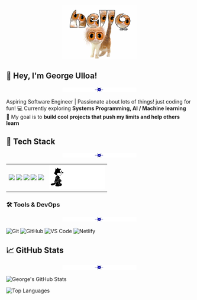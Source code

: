 <div align="center">
    <img src="https://github.com/GeorgeU029/GeorgeU029/blob/main/img/hellocaffeinecat2.gif?raw=true" alt="Hello" width="200">
</div>

## 👋 Hey, I'm George Ulloa!
<div align="center">
    <img src="https://github.com/GeorgeU029/GeorgeU029/blob/main/img/starbar.gif?raw=true" alt="Hello" width="200">
</div>

 Aspiring Software Engineer |  Passionate about lots of things! just coding for fun!
💻 Currently exploring **Systems Programming, AI / Machine learning**  
🎯 My goal is to **build cool projects that push my limits and help others learn**  

## 🚀 Tech Stack
<div align="center">
    <img src="https://github.com/GeorgeU029/GeorgeU029/blob/main/img/starbar.gif?raw=true" alt="Hello" width="200">
</div>

<table align="center">
  <tr>
    <td>
        <img src="https://img.shields.io/badge/Python-3776AB?style=for-the-badge&logo=python&logoColor=white">
        <img src="https://img.shields.io/badge/Java-007396?style=for-the-badge&logo=openjdk&logoColor=white">
        <img src="https://img.shields.io/badge/JavaScript-F7DF1E?style=for-the-badge&logo=javascript&logoColor=black">
        <img src="https://img.shields.io/badge/React-61DAFB?style=for-the-badge&logo=react&logoColor=black">
        <img src="https://img.shields.io/badge/C-A8B9CC?style=for-the-badge&logo=c&logoColor=white">
    </td>
    <td>
        <img src="https://github.com/GeorgeU029/GeorgeU029/blob/main/img/felixthecat.gif?raw=true" alt="cat" width="150">
    </td>
  </tr>
</table>


### 🛠️ Tools & DevOps
<div align="center">
    <img src="https://github.com/GeorgeU029/GeorgeU029/blob/main/img/starbar.gif?raw=true" alt="Hello" width="200">
</div>

![Git](https://img.shields.io/badge/Git-F05032?style=for-the-badge&logo=git&logoColor=white)
![GitHub](https://img.shields.io/badge/GitHub-181717?style=for-the-badge&logo=github&logoColor=white)
![VS Code](https://img.shields.io/badge/VS%20Code-007ACC?style=for-the-badge&logo=visualstudiocode&logoColor=white)
![Netlify](https://img.shields.io/badge/Netlify-00C7B7?style=for-the-badge&logo=netlify&logoColor=white)

## 📈 GitHub Stats
<div align="center">
    <img src="https://github.com/GeorgeU029/GeorgeU029/blob/main/img/starbar.gif?raw=true" alt="Hello" width="200">
</div>

![George's GitHub Stats](https://github-readme-stats.vercel.app/api?username=GeorgeU029&show_icons=true&theme=radical)

![Top Languages](https://github-readme-stats.vercel.app/api/top-langs/?username=GeorgeU029&layout=compact&theme=radical)

